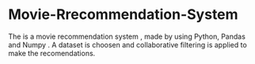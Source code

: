 # Movie-Rrecommendation-System
The is a movie recommendation system , made by using Python, Pandas and Numpy . A dataset is choosen and collaborative filtering is applied to make the recomendations.
